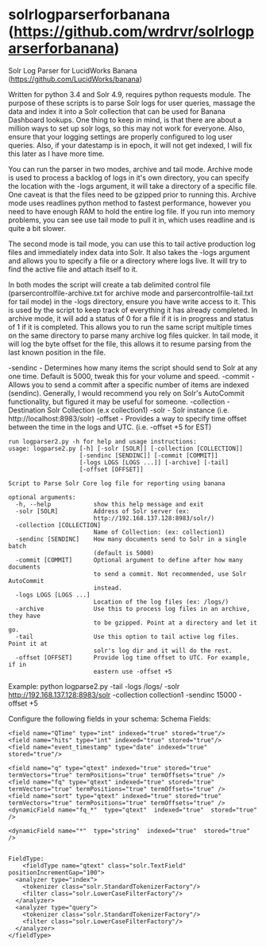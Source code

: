 solrlogparserforbanana (https://github.com/wrdrvr/solrlogparserforbanana)
======================

Solr Log Parser for LucidWorks Banana (https://github.com/LucidWorks/banana)

Written for python 3.4 and Solr 4.9, requires python requests module. The purpose of these scripts is to parse Solr logs for user queries, massage the data and index it into a Solr collection that can be used for Banana Dashboard lookups. One thing to keep in mind, is that there are about a million ways to set up solr logs, so this may not work for everyone. Also, ensure that your logging settings are properly configured to log user queries. Also, if your datestamp is in epoch, it will not get indexed, I will fix this later as I have more time.  

You can run the parser in two modes, archive and tail mode. Archive mode is used to process a backlog of logs in it's own directory, you can specify the location with the -logs argument, it will take a directory of a specific file. One caveat is that the files need to be gzipped prior to running this. Archive mode uses readlines python method to fastest performance, however you need to have enough RAM to hold the entire log file. If you run into memory problems, you can see use tail mode to pull it in, which uses readline and is quite a bit slower. 

The second mode is tail mode, you can use this to tail active production log files and immediately index data into Solr. It also takes the -logs argument and allows you to specify a file or a directory where logs live. It will try to find the active file and attach itself to it. 

In both modes the script will create a tab delimited control file (parsercontrolfile-archive.txt for archive mode and parsercontrolfile-tail.txt for tail mode) in the -logs directory, ensure you have write access to it. This is used by the script to keep track of everything it has already completed. In archive mode, it will add a status of 0 for a file if it is in progress and status of 1 if it is completed. This allows you to run the same script multiple times on the same directory to parse many archive log files quicker. In tail mode, it will log the byte offset for the file, this allows it to resume parsing from the last known position in the file.

-sendinc - Determines how many items the script should send to Solr at any one time. Default is 5000, tweak this for your volume and speed. 
-commit - Allows you to send a commit after a specific number of items are indexed (sendinc). Generally, I would recommend you rely on Solr's AutoCommit functionality, but figured it may be useful for someone. 
-collection  - Destination Solr Collection (e.x collection1)
-solr - Solr instance (i.e. http://localhost:8983/solr)
-offset - Provides a way to specify time offset between the time in the logs and UTC. (i.e. -offset +5 for EST)


	run logparser2.py -h for help and usage instructions:
	usage: logparse2.py [-h] [-solr [SOLR]] [-collection [COLLECTION]]
						[-sendinc [SENDINC]] [-commit [COMMIT]]
						[-logs LOGS [LOGS ...]] [-archive] [-tail]
						[-offset [OFFSET]]

	Script to Parse Solr Core log file for reporting using banana

	optional arguments:
	  -h, --help            show this help message and exit
	  -solr [SOLR]          Address of Solr server (ex:
							http://192.168.137.128:8983/solr/)
	  -collection [COLLECTION]
							Name of Collection: (ex: collection1)
	  -sendinc [SENDINC]    How many documents send to Solr in a single batch
							(default is 5000)
	  -commit [COMMIT]      Optional argument to define after how many documents
							to send a commit. Not recommended, use Solr AutoCommit
							instead.
	  -logs LOGS [LOGS ...]
							Location of the log files (ex: /logs/)
	  -archive              Use this to process log files in an archive, they have
							to be gzipped. Point at a directory and let it go.
	  -tail                 Use this option to tail active log files. Point it at
							solr's log dir and it will do the rest.
	  -offset [OFFSET]      Provide log time offset to UTC. For example, if in
							eastern use -offset +5

Example: 
     python logparse2.py -tail -logs /logs/ -solr http://192.168.137.128:8983/solr -collection collection1 -sendinc 15000 -offset +5

					
Configure the following fields in your schema: 
Schema Fields:

	<field name="QTime" type="int" indexed="true" stored="true"/>
	<field name="hits" type="int" indexed="true" stored="true"/>
	<field name="event_timestamp" type="date" indexed="true" stored="true"/>

	<field name="q" type="qtext" indexed="true" stored="true" termVectors="true" termPositions="true" termOffsets="true" />
	<field name="fq" type="qtext" indexed="true" stored="true" termVectors="true" termPositions="true" termOffsets="true" />
	<field name="sort" type="qtext" indexed="true" stored="true" termVectors="true" termPositions="true" termOffsets="true" />
	<dynamicField name="fq_*"  type="qtext"  indexed="true"  stored="true" />

	<dynamicField name="*"  type="string"  indexed="true"  stored="true" />
	
	
	FieldType:
		<fieldType name="qtext" class="solr.TextField" positionIncrementGap="100">
      <analyzer type="index">
        <tokenizer class="solr.StandardTokenizerFactory"/>
        <filter class="solr.LowerCaseFilterFactory"/>
      </analyzer>
      <analyzer type="query">
        <tokenizer class="solr.StandardTokenizerFactory"/>
        <filter class="solr.LowerCaseFilterFactory"/>
      </analyzer>
    </fieldType>
	
